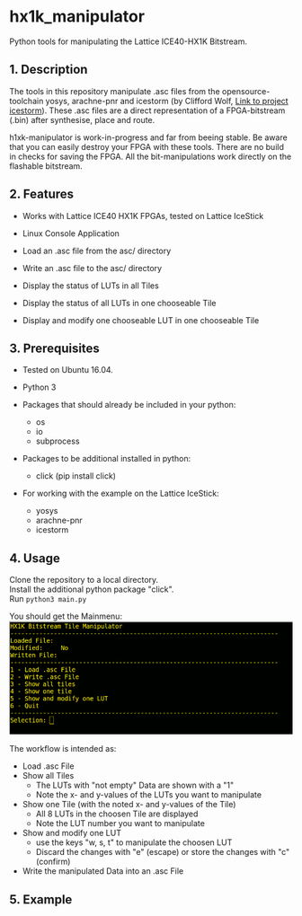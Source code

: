 # hx1k_manipulator
Python tools for manipulating the Lattice ICE40-HX1K Bitstream.
## 1. Description
The tools in this repository manipulate .asc files from the opensource-toolchain yosys, arachne-pnr and icestorm (by Clifford Wolf, [Link to project icestorm](http://www.clifford.at/icestorm)). These .asc files are a direct representation of a FPGA-bitstream (.bin) after synthesise, place and route. 

h1xk-manipulator is work-in-progress and far from beeing stable. Be aware that you can easily destroy your FPGA with these tools. There are no build in checks for saving the FPGA. All the bit-manipulations work directly on the flashable bitstream.

## 2. Features
* Works with Lattice ICE40 HX1K FPGAs, tested on Lattice IceStick
* Linux Console Application

* Load an .asc file from the asc/ directory
* Write an .asc file to the asc/ directory
* Display the status of LUTs in all Tiles
* Display the status of all LUTs in one chooseable Tile
* Display and modify one chooseable LUT in one chooseable Tile


## 3. Prerequisites
* Tested on Ubuntu 16.04.

* Python 3

* Packages that should already be included in your python: 
  * os
  * io
  * subprocess

* Packages to be additional installed in python: 
  * click (pip install click)

* For working with the example on the Lattice IceStick: 
  * yosys
  * arachne-pnr
  * icestorm
 
## 4. Usage

Clone the repository to a local directory.  
Install the additional python package "click".  
Run ``` python3 main.py ```

You should get the Mainmenu:
![](pics/menu.gif)

The workflow is intended as:

* Load .asc File
* Show all Tiles
  * The LUTs with "not empty" Data are shown with a "1"
  * Note the x- and y-values of the LUTs you want to manipulate
* Show one Tile (with the noted x- and y-values of the Tile)
  * All 8 LUTs in the choosen Tile are displayed
  * Note the LUT number you want to manipulate
* Show and modify one LUT
  * use the keys "w, s, t" to manipulate the choosen LUT
  * Discard the changes with "e" (escape) or store the changes with "c" (confirm)
* Write the manipulated Data into an .asc File

## 5. Example







